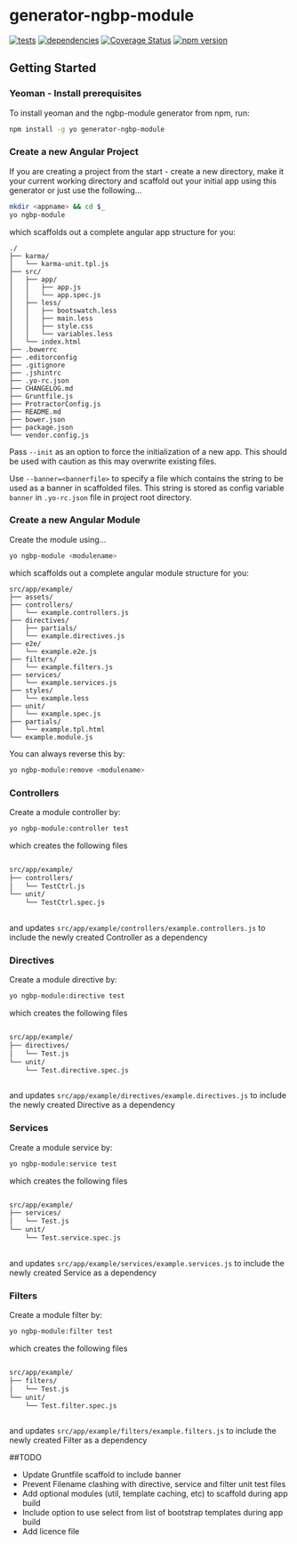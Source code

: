 # generator-ngbp-module 
[![tests](https://secure.travis-ci.org/jfmbrennan/generator-ngbp-module.png?branch=master)](https://travis-ci.org/jfmbrennan/generator-ngbp-module) [![dependencies](https://david-dm.org/jfmbrennan/generator-ngbp-module.svg)](https://david-dm.org/jfmbrennan/generator-ngbp-module) [![Coverage Status](https://coveralls.io/repos/jfmbrennan/generator-ngbp-module/badge.svg?branch=master)](https://coveralls.io/r/jfmbrennan/generator-ngbp-module?branch=master) [![npm version](https://img.shields.io/npm/v/generator-ngbp-module.svg)](https://www.npmjs.com/package/generator-ngbp-module)


## Getting Started

### Yeoman - Install prerequisites

To install yeoman and the ngbp-module generator from npm, run:

```bash
npm install -g yo generator-ngbp-module
```

### Create a new Angular Project
If you are creating a project from the start - create a new directory, make it your current working directory and scaffold out your initial app using this generator or just use the following...

```bash
mkdir <appname> && cd $_
yo ngbp-module
```

which scaffolds out a complete angular app structure for you:

    ./
	├── karma/
	│   └── karma-unit.tpl.js
	├── src/
	│   ├── app/
	│   │   ├── app.js
	│   │   └── app.spec.js
	│   ├── less/
	│   │   ├── bootswatch.less
	│   │   ├── main.less
	│   │   ├── style.css
	│   │   └── variables.less
	│   └── index.html
	├── .bowerrc
	├── .editorconfig
	├── .gitignore
	├── .jshintrc
	├── .yo-rc.json
	├── CHANGELOG.md
	├── Gruntfile.js
	├── ProtractorConfig.js
	├── README.md
	├── bower.json
	├── package.json
	└── vendor.config.js

Pass `--init` as an option to force the initialization of a new app. This should be used with caution as this may overwrite existing files.

Use `--banner=<bannerfile>` to specify a file which contains the string to be used as a banner in scaffolded files. This string is stored as config variable `banner` in `.yo-rc.json` file in project root directory.


### Create a new Angular Module

Create the module <modulename> using...

```bash
yo ngbp-module <modulename>
```

which scaffolds out a complete angular module structure for you:

    src/app/example/
	├── assets/
	├── controllers/
	│   └── example.controllers.js
	├── directives/
	│   ├── partials/
	│   └── example.directives.js
	├── e2e/
	│   └── example.e2e.js
	├── filters/
	│   └── example.filters.js
	├── services/
	│   └── example.services.js
	├── styles/
	│   └── example.less
	├── unit/
	│   └── example.spec.js
	├── partials/
	│   └── example.tpl.html
	└── example.module.js


You can always reverse this by:

```bash
yo ngbp-module:remove <modulename>
```


### Controllers

Create a module controller by:

```bash
yo ngbp-module:controller test
```

which creates the following files

```bash

src/app/example/
├── controllers/
│   └── TestCtrl.js
└── unit/
    └── TestCtrl.spec.js
	
```
and updates `src/app/example/controllers/example.controllers.js` to include the newly created Controller as a dependency


### Directives

Create a module directive by:

```bash
yo ngbp-module:directive test
```

which creates the following files

```bash

src/app/example/
├── directives/
│   └── Test.js
└── unit/
    └── Test.directive.spec.js
	
```
and updates `src/app/example/directives/example.directives.js` to include the newly created Directive as a dependency

### Services

Create a module service by:

```bash
yo ngbp-module:service test
```

which creates the following files

```bash

src/app/example/
├── services/
│   └── Test.js
└── unit/
    └── Test.service.spec.js
	
```
and updates `src/app/example/services/example.services.js` to include the newly created Service as a dependency

### Filters

Create a module filter by:

```bash
yo ngbp-module:filter test
```

which creates the following files

```bash

src/app/example/
├── filters/
│   └── Test.js
└── unit/
    └── Test.filter.spec.js
	
```
and updates `src/app/example/filters/example.filters.js` to include the newly created Filter as a dependency


##TODO

 * Update Gruntfile scaffold to include banner
 * Prevent Filename clashing with directive, service and filter unit test files
 * Add optional modules (util, template caching, etc) to scaffold during app build
 * Include option to use select from list of bootstrap templates during app build	
 * Add licence file
